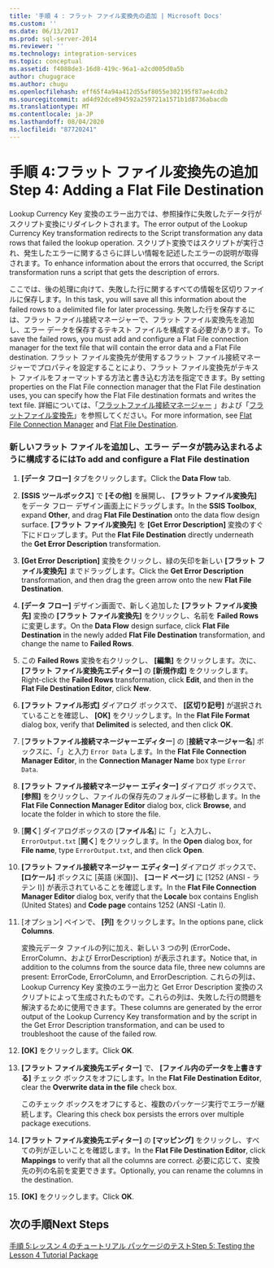 ```yaml
---
title: '手順 4 : フラット ファイル変換先の追加 | Microsoft Docs'
ms.custom: ''
ms.date: 06/13/2017
ms.prod: sql-server-2014
ms.reviewer: ''
ms.technology: integration-services
ms.topic: conceptual
ms.assetid: f4088de3-16d8-419c-96a1-a2cd005d0a5b
author: chugugrace
ms.author: chugu
ms.openlocfilehash: eff65f4a94a412d55af8055e302195f87ae4cdb2
ms.sourcegitcommit: ad4d92dce894592a259721a1571b1d8736abacdb
ms.translationtype: MT
ms.contentlocale: ja-JP
ms.lasthandoff: 08/04/2020
ms.locfileid: "87720241"
---
```

# <a name="step-4-adding-a-flat-file-destination"></a><span data-ttu-id="39b13-102">手順 4:フラット ファイル変換先の追加</span><span class="sxs-lookup"><span data-stu-id="39b13-102">Step 4: Adding a Flat File Destination</span></span>
  <span data-ttu-id="39b13-103">Lookup Currency Key 変換のエラー出力では、参照操作に失敗したデータ行がスクリプト変換にリダイレクトされます。</span><span class="sxs-lookup"><span data-stu-id="39b13-103">The error output of the Lookup Currency Key transformation redirects to the Script transformation any data rows that failed the lookup operation.</span></span> <span data-ttu-id="39b13-104">スクリプト変換ではスクリプトが実行され、発生したエラーに関するさらに詳しい情報を記述したエラーの説明が取得されます。</span><span class="sxs-lookup"><span data-stu-id="39b13-104">To enhance information about the errors that occurred, the Script transformation runs a script that gets the description of errors.</span></span>  
  
 <span data-ttu-id="39b13-105">ここでは、後の処理に向けて、失敗した行に関するすべての情報を区切りファイルに保存します。</span><span class="sxs-lookup"><span data-stu-id="39b13-105">In this task, you will save all this information about the failed rows to a delimited file for later processing.</span></span> <span data-ttu-id="39b13-106">失敗した行を保存するには、フラット ファイル接続マネージャーで、フラット ファイル変換先を追加し、エラー データを保存するテキスト ファイルを構成する必要があります。</span><span class="sxs-lookup"><span data-stu-id="39b13-106">To save the failed rows, you must add and configure a Flat File connection manager for the text file that will contain the error data and a Flat File destination.</span></span> <span data-ttu-id="39b13-107">フラット ファイル変換先が使用するフラット ファイル接続マネージャーでプロパティを設定することにより、フラット ファイル変換先がテキスト ファイルをフォーマットする方法と書き込む方法を指定できます。</span><span class="sxs-lookup"><span data-stu-id="39b13-107">By setting properties on the Flat File connection manager that the Flat File destination uses, you can specify how the Flat File destination formats and writes the text file.</span></span> <span data-ttu-id="39b13-108">詳細については、「[フラットファイル接続マネージャー](connection-manager/file-connection-manager.md) 」および「[フラットファイル変換先](data-flow/flat-file-destination.md)」を参照してください。</span><span class="sxs-lookup"><span data-stu-id="39b13-108">For more information, see [Flat File Connection Manager](connection-manager/file-connection-manager.md) and [Flat File Destination](data-flow/flat-file-destination.md).</span></span>  
  
### <a name="to-add-and-configure-a-flat-file-destination"></a><span data-ttu-id="39b13-109">新しいフラット ファイルを追加し、エラー データが読み込まれるように構成するには</span><span class="sxs-lookup"><span data-stu-id="39b13-109">To add and configure a Flat File destination</span></span>  
  
1.  <span data-ttu-id="39b13-110">**[データ フロー]** タブをクリックします。</span><span class="sxs-lookup"><span data-stu-id="39b13-110">Click the **Data Flow** tab.</span></span>  
  
2.  <span data-ttu-id="39b13-111">**[SSIS ツールボックス]** で **[その他]** を展開し、 **[フラット ファイル変換先]** をデータ フロー デザイン画面上にドラッグします。</span><span class="sxs-lookup"><span data-stu-id="39b13-111">In the **SSIS Toolbox**, expand **Other**, and drag **Flat File Destination** onto the data flow design surface.</span></span> <span data-ttu-id="39b13-112">**[フラット ファイル変換先]** を **[Get Error Description]** 変換のすぐ下にドロップします。</span><span class="sxs-lookup"><span data-stu-id="39b13-112">Put the **Flat File Destination** directly underneath the **Get Error Description** transformation.</span></span>  
  
3.  <span data-ttu-id="39b13-113">**[Get Error Description]** 変換をクリックし、緑の矢印を新しい **[フラット ファイル変換先]** までドラッグします。</span><span class="sxs-lookup"><span data-stu-id="39b13-113">Click the **Get Error Description** transformation, and then drag the green arrow onto the new **Flat File Destination**.</span></span>  
  
4.  <span data-ttu-id="39b13-114">**[データ フロー]** デザイン画面で、新しく追加した **[フラット ファイル変換先]** 変換の **[フラット ファイル変換先]** をクリックし、名前を **Failed Rows**に変更します。</span><span class="sxs-lookup"><span data-stu-id="39b13-114">On the **Data Flow** design surface, click **Flat File Destination** in the newly added **Flat File Destination** transformation, and change the name to **Failed Rows**.</span></span>  
  
5.  <span data-ttu-id="39b13-115">この **Failed Rows** 変換を右クリックし、 **[編集]** をクリックします。次に、 **[フラット ファイル変換先エディター]** の **[新規作成]** をクリックします。</span><span class="sxs-lookup"><span data-stu-id="39b13-115">Right-click the **Failed Rows** transformation, click **Edit**, and then in the **Flat File Destination Editor**, click **New**.</span></span>  
  
6.  <span data-ttu-id="39b13-116">**[フラット ファイル形式]** ダイアログ ボックスで、 **[区切り記号]** が選択されていることを確認し、 **[OK]** をクリックします。</span><span class="sxs-lookup"><span data-stu-id="39b13-116">In the **Flat File Format** dialog box, verify that **Delimited** is selected, and then click **OK**.</span></span>  
  
7.  <span data-ttu-id="39b13-117">[**フラットファイル接続マネージャーエディター**] の [**接続マネージャー名**] ボックスに、「」と入力 `Error Data` します。</span><span class="sxs-lookup"><span data-stu-id="39b13-117">In the **Flat File Connection Manager Editor**, in the **Connection Manager Name** box type `Error Data`.</span></span>  
  
8.  <span data-ttu-id="39b13-118">**[フラット ファイル接続マネージャー エディター]** ダイアログ ボックスで、 **[参照]** をクリックし、ファイルの保存先のフォルダーに移動します。</span><span class="sxs-lookup"><span data-stu-id="39b13-118">In the **Flat File Connection Manager Editor** dialog box, click **Browse**, and locate the folder in which to store the file.</span></span>  
  
9. <span data-ttu-id="39b13-119">[**開く**] ダイアログボックスの [**ファイル名**] に「」と入力し、 `ErrorOutput.txt` [**開く**] をクリックします。</span><span class="sxs-lookup"><span data-stu-id="39b13-119">In the **Open** dialog box, for **File name**, type `ErrorOutput.txt`, and then click **Open**.</span></span>  
  
10. <span data-ttu-id="39b13-120">**[フラット ファイル接続マネージャー エディター]** ダイアログ ボックスで、 **[ロケール]** ボックスに [英語 (米国)]、 **[コード ページ]** に [1252 (ANSI - ラテン I)] が表示されていることを確認します。</span><span class="sxs-lookup"><span data-stu-id="39b13-120">In the **Flat File Connection Manager Editor** dialog box, verify that the **Locale** box contains English (United States) and **Code page** contains 1252 (ANSI -Latin I).</span></span>  
  
11. <span data-ttu-id="39b13-121">[オプション] ペインで、 **[列]** をクリックします。</span><span class="sxs-lookup"><span data-stu-id="39b13-121">In the options pane, click **Columns**.</span></span>  
  
     <span data-ttu-id="39b13-122">変換元データ ファイルの列に加え、新しい 3 つの列 (ErrorCode、ErrorColumn、および ErrorDescription) が表示されます。</span><span class="sxs-lookup"><span data-stu-id="39b13-122">Notice that, in addition to the columns from the source data file, three new columns are present: ErrorCode, ErrorColumn, and ErrorDescription.</span></span> <span data-ttu-id="39b13-123">これらの列は、Lookup Currency Key 変換のエラー出力と Get Error Description 変換のスクリプトによって生成されたものです。これらの列は、失敗した行の問題を解決するために使用できます。</span><span class="sxs-lookup"><span data-stu-id="39b13-123">These columns are generated by the error output of the Lookup Currency Key transformation and by the script in the Get Error Description transformation, and can be used to troubleshoot the cause of the failed row.</span></span>  
  
12. <span data-ttu-id="39b13-124">**[OK]** をクリックします。</span><span class="sxs-lookup"><span data-stu-id="39b13-124">Click **OK**.</span></span>  
  
13. <span data-ttu-id="39b13-125">**[フラット ファイル変換先エディター]** で、 **[ファイル内のデータを上書きする]** チェック ボックスをオフにします。</span><span class="sxs-lookup"><span data-stu-id="39b13-125">In the **Flat File Destination Editor**, clear the **Overwrite data in the file** check box.</span></span>  
  
     <span data-ttu-id="39b13-126">このチェック ボックスをオフにすると、複数のパッケージ実行でエラーが継続します。</span><span class="sxs-lookup"><span data-stu-id="39b13-126">Clearing this check box persists the errors over multiple package executions.</span></span>  
  
14. <span data-ttu-id="39b13-127">**[フラット ファイル変換先エディター]** の **[マッピング]** をクリックし、すべての列が正しいことを確認します。</span><span class="sxs-lookup"><span data-stu-id="39b13-127">In the **Flat File Destination Editor**, click **Mappings** to verify that all the columns are correct.</span></span> <span data-ttu-id="39b13-128">必要に応じて、変換先の列の名前を変更できます。</span><span class="sxs-lookup"><span data-stu-id="39b13-128">Optionally, you can rename the columns in the destination.</span></span>  
  
15. <span data-ttu-id="39b13-129">**[OK]** をクリックします。</span><span class="sxs-lookup"><span data-stu-id="39b13-129">Click **OK**.</span></span>  
  
## <a name="next-steps"></a><span data-ttu-id="39b13-130">次の手順</span><span class="sxs-lookup"><span data-stu-id="39b13-130">Next Steps</span></span>  
 [<span data-ttu-id="39b13-131">手順 5:レッスン 4 のチュートリアル パッケージのテスト</span><span class="sxs-lookup"><span data-stu-id="39b13-131">Step 5: Testing the Lesson 4 Tutorial Package</span></span>](../integration-services/lesson-4-5-testing-the-lesson-4-tutorial-package.md)  
  
  

